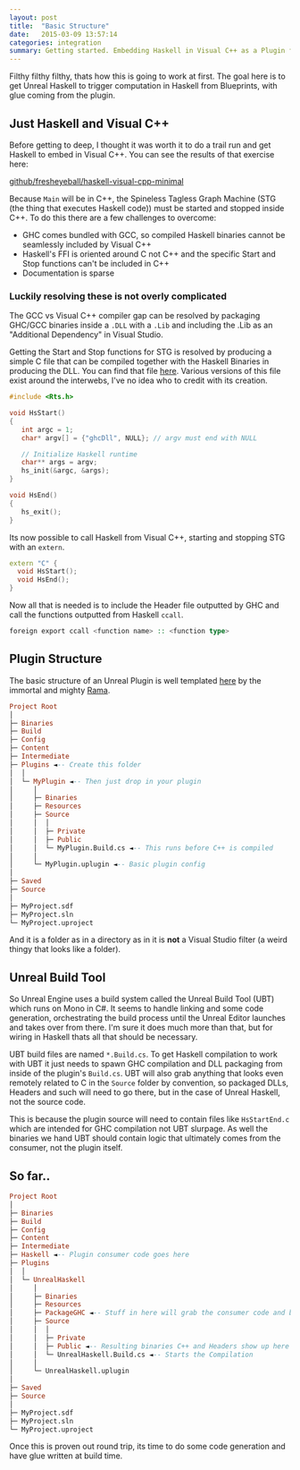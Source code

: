 ```yaml
---
layout: post
title:  "Basic Structure"
date:   2015-03-09 13:57:14
categories: integration
summary: Getting started. Embedding Haskell in Visual C++ as a Plugin for Unreal Engine 4.
---
```


Filthy filthy filthy, thats how this is going to work at first. The goal here is to get Unreal Haskell to trigger computation in Haskell from Blueprints, with glue coming from the plugin.

## Just Haskell and Visual C++

Before getting to deep, I thought it was worth it to do a trail run and get Haskell to embed in Visual C++. You can see the results of that exercise here:

[github/fresheyeball/haskell-visual-cpp-minimal](https://github.com/Fresheyeball/haskell-visual-cpp-minimal)

Because `Main` will be in C++, the Spineless Tagless Graph Machine (STG (the thing that executes Haskell code)) must be started and stopped inside C++. To do this there are a few challenges to overcome:

- GHC comes bundled with GCC, so compiled Haskell binaries cannot be seamlessly included by Visual C++
- Haskell's FFI is oriented around C not C++ and the specific Start and Stop functions can't be included in C++
- Documentation is sparse

### Luckily resolving these is not overly complicated

The GCC vs Visual C++ compiler gap can be resolved by packaging GHC/GCC binaries inside a `.DLL` with a `.Lib` and including the .Lib as an "Additional Dependency" in Visual Studio.

Getting the Start and Stop functions for STG is resolved by producing a simple C file that can be compiled together with the Haskell Binaries in producing the DLL. You can find that file [here](https://github.com/Fresheyeball/haskell-visual-cpp-minimal/blob/master/CPPHaskellSimple/HsStartEnd.c). Various versions of this file exist around the interwebs, I've no idea who to credit with its creation.

```C
#include <Rts.h>

void HsStart()
{
   int argc = 1;
   char* argv[] = {"ghcDll", NULL}; // argv must end with NULL

   // Initialize Haskell runtime
   char** args = argv;
   hs_init(&argc, &args);
}

void HsEnd()
{
   hs_exit();
}
```

Its now possible to call Haskell from Visual C++, starting and stopping STG with an `extern`.

```C++
extern "C" {
  void HsStart();
  void HsEnd();
}
```

Now all that is needed is to include the Header file outputted by GHC and call the functions outputted from Haskell `ccall`.

```haskell
foreign export ccall <function name> :: <function type>
```

## Plugin Structure

The basic structure of an Unreal Plugin is well templated [here](https://wiki.unrealengine.com/Plugin,_Functional_Code_Template_For_You) by the immortal and mighty [Rama](http://evernewjoy.net/).

```haskell
Project Root
│
├─ Binaries
├─ Build
├─ Config
├─ Content
├─ Intermediate 
├─ Plugins ◄-- Create this folder
│  │
│  └─ MyPlugin ◄-- Then just drop in your plugin
│     │
│     ├─ Binaries
│     ├─ Resources
│     ├─ Source
│     │  │
│     │  ├─ Private 
│     │  ├─ Public
│     │  └─ MyPlugin.Build.cs ◄-- This runs before C++ is compiled
│     │  
│     └─ MyPlugin.uplugin ◄-- Basic plugin config
│
├─ Saved 
├─ Source
│
├─ MyProject.sdf
├─ MyProject.sln
└─ MyProject.uproject
```

And it is a folder as in a directory as in it is **not** a Visual Studio filter (a weird thingy that looks like a folder).

## Unreal Build Tool

So Unreal Engine uses a build system called the Unreal Build Tool (UBT) which runs on Mono in C#. It seems to handle linking and some code generation, orchestrating the build process until the Unreal Editor launches and takes over from there. I'm sure it does much more than that, but for wiring in Haskell thats all that should be necessary. 

UBT build files are named `*.Build.cs`. To get Haskell compilation to work with UBT it just needs to spawn GHC compilation and DLL packaging from inside of the plugin's `Build.cs`. UBT will also grab anything that looks even remotely related to C in the `Source` folder by convention, so packaged DLLs, Headers and such will need to go there, but in the case of Unreal Haskell, not the source code. 

This is because the plugin source will need to contain files like `HsStartEnd.c` which are intended for GHC compilation not UBT slurpage. As well the binaries we hand UBT should contain logic that ultimately comes from the consumer, not the plugin itself.

## So far..

```haskell
Project Root
│
├─ Binaries
├─ Build
├─ Config
├─ Content
├─ Intermediate 
├─ Haskell ◄-- Plugin consumer code goes here
├─ Plugins
│  │
│  └─ UnrealHaskell
│     │
│     ├─ Binaries
│     ├─ Resources
│     ├─ PackageGHC ◄-- Stuff in here will grab the consumer code and build
│     ├─ Source
│     │  │
│     │  ├─ Private 
│     │  ├─ Public ◄-- Resulting binaries C++ and Headers show up here
│     │  └─ UnrealHaskell.Build.cs ◄-- Starts the Compilation
│     │  
│     └─ UnrealHaskell.uplugin
│
├─ Saved 
├─ Source
│
├─ MyProject.sdf
├─ MyProject.sln
└─ MyProject.uproject
```

Once this is proven out round trip, its time to do some code generation and have glue written at build time.